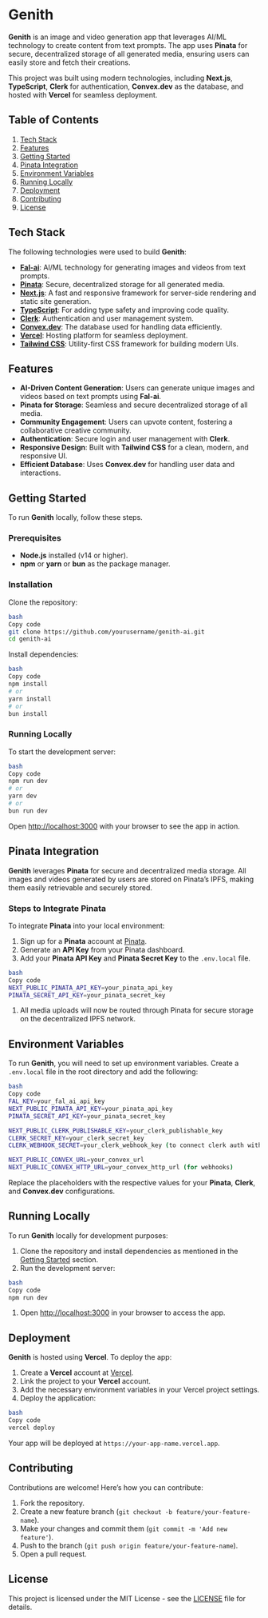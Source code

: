 # Genith

**Genith** is an image and video generation app that leverages AI/ML technology to create content from text prompts. The app uses **Pinata** for secure, decentralized storage of all generated media, ensuring users can easily store and fetch their creations.

This project was built using modern technologies, including **Next.js**, **TypeScript**, **Clerk** for authentication, **Convex.dev** as the database, and hosted with **Vercel** for seamless deployment.

## Table of Contents

1. [Tech Stack](#tech-stack)
2. [Features](#features)
3. [Getting Started](#getting-started)
4. [Pinata Integration](#pinata-integration)
5. [Environment Variables](#environment-variables)
6. [Running Locally](#running-locally)
7. [Deployment](#deployment)
8. [Contributing](#contributing)
9. [License](#license)


## Tech Stack

The following technologies were used to build **Genith**:

- [**Fal-ai**](https://fal-ai.io/): AI/ML technology for generating images and videos from text prompts.
- [**Pinata**](https://pinata.cloud/): Secure, decentralized storage for all generated media.
- [**Next.js**](https://nextjs.org/): A fast and responsive framework for server-side rendering and static site generation.
- [**TypeScript**](https://www.typescriptlang.org/): For adding type safety and improving code quality.
- [**Clerk**](https://clerk.dev/): Authentication and user management system.
- [**Convex.dev**](https://convex.dev/): The database used for handling data efficiently.
- [**Vercel**](https://vercel.com/): Hosting platform for seamless deployment.
- [**Tailwind CSS**](https://tailwindcss.com/): Utility-first CSS framework for building modern UIs.


## Features

- **AI-Driven Content Generation**: Users can generate unique images and videos based on text prompts using **Fal-ai**.
- **Pinata for Storage**: Seamless and secure decentralized storage of all media.
- **Community Engagement**: Users can upvote content, fostering a collaborative creative community.
- **Authentication**: Secure login and user management with **Clerk**.
- **Responsive Design**: Built with **Tailwind CSS** for a clean, modern, and responsive UI.
- **Efficient Database**: Uses **Convex.dev** for handling user data and interactions.

## Getting Started

To run **Genith** locally, follow these steps.

### Prerequisites

- **Node.js** installed (v14 or higher).
- **npm** or **yarn** or **bun**  as the package manager.

### Installation

Clone the repository:

```bash
bash
Copy code
git clone https://github.com/yourusername/genith-ai.git
cd genith-ai

```

Install dependencies:

```bash
bash
Copy code
npm install
# or
yarn install
# or
bun install

```

### Running Locally

To start the development server:

```bash
bash
Copy code
npm run dev
# or
yarn dev
# or
bun run dev

```

Open [http://localhost:3000](http://localhost:3000/) with your browser to see the app in action.


## Pinata Integration

**Genith** leverages **Pinata** for secure and decentralized media storage. All images and videos generated by users are stored on Pinata’s IPFS, making them easily retrievable and securely stored.

### Steps to Integrate Pinata

To integrate **Pinata** into your local environment:

1. Sign up for a **Pinata** account at [Pinata](https://pinata.cloud/).
2. Generate an **API Key** from your Pinata dashboard.
3. Add your **Pinata API Key** and **Pinata Secret Key** to the `.env.local` file.

```bash
bash
Copy code
NEXT_PUBLIC_PINATA_API_KEY=your_pinata_api_key
PINATA_SECRET_API_KEY=your_pinata_secret_key

```

1. All media uploads will now be routed through Pinata for secure storage on the decentralized IPFS network.


## Environment Variables

To run **Genith**, you will need to set up environment variables. Create a `.env.local` file in the root directory and add the following:

```bash
bash
Copy code
FAL_KEY=your_fal_ai_api_key
NEXT_PUBLIC_PINATA_API_KEY=your_pinata_api_key
PINATA_SECRET_API_KEY=your_pinata_secret_key

NEXT_PUBLIC_CLERK_PUBLISHABLE_KEY=your_clerk_publishable_key
CLERK_SECRET_KEY=your_clerk_secret_key
CLERK_WEBHOOK_SECRET=your_clerk_webhook_key (to connect clerk auth with convex)

NEXT_PUBLIC_CONVEX_URL=your_convex_url
NEXT_PUBLIC_CONVEX_HTTP_URL=your_convex_http_url (for webhooks)

```

Replace the placeholders with the respective values for your **Pinata**, **Clerk**, and **Convex.dev** configurations.


## Running Locally

To run **Genith** locally for development purposes:

1. Clone the repository and install dependencies as mentioned in the [Getting Started](#getting-started) section.
2. Run the development server:

```bash
bash
Copy code
npm run dev

```

1. Open [http://localhost:3000](http://localhost:3000/) in your browser to access the app.


## Deployment

**Genith** is hosted using **Vercel**. To deploy the app:

1. Create a **Vercel** account at [Vercel](https://vercel.com/).
2. Link the project to your **Vercel** account.
3. Add the necessary environment variables in your Vercel project settings.
4. Deploy the application:

```bash
bash
Copy code
vercel deploy

```

Your app will be deployed at `https://your-app-name.vercel.app`.


## Contributing

Contributions are welcome! Here’s how you can contribute:

1. Fork the repository.
2. Create a new feature branch (`git checkout -b feature/your-feature-name`).
3. Make your changes and commit them (`git commit -m 'Add new feature'`).
4. Push to the branch (`git push origin feature/your-feature-name`).
5. Open a pull request.


## License

This project is licensed under the MIT License - see the [LICENSE](./LICENSE) file for details.
